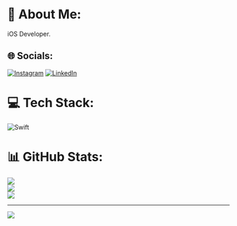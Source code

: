 # 💫 About Me:
iOS Developer.


## 🌐 Socials:
[![Instagram](https://img.shields.io/badge/Instagram-%23E4405F.svg?logo=Instagram&logoColor=white)](https://instagram.com/kemal.glrr) [![LinkedIn](https://img.shields.io/badge/LinkedIn-%230077B5.svg?logo=linkedin&logoColor=white)](https://linkedin.com/in/https://www.linkedin.com/in/kemalglrr/) 

# 💻 Tech Stack:
![Swift](https://img.shields.io/badge/swift-F54A2A?style=for-the-badge&logo=swift&logoColor=white)
# 📊 GitHub Stats:
![](https://github-readme-stats.vercel.app/api?username=kemalglrr&theme=synthwave&hide_border=false&include_all_commits=false&count_private=false)<br/>
![](https://github-readme-streak-stats.herokuapp.com/?user=kemalglrr&theme=synthwave&hide_border=false)<br/>
![](https://github-readme-stats.vercel.app/api/top-langs/?username=kemalglrr&theme=synthwave&hide_border=false&include_all_commits=false&count_private=false&layout=compact)

---
[![](https://visitcount.itsvg.in/api?id=kemalglrr&icon=0&color=0)](https://visitcount.itsvg.in)

<!-- Proudly created with GPRM ( https://gprm.itsvg.in ) -->
